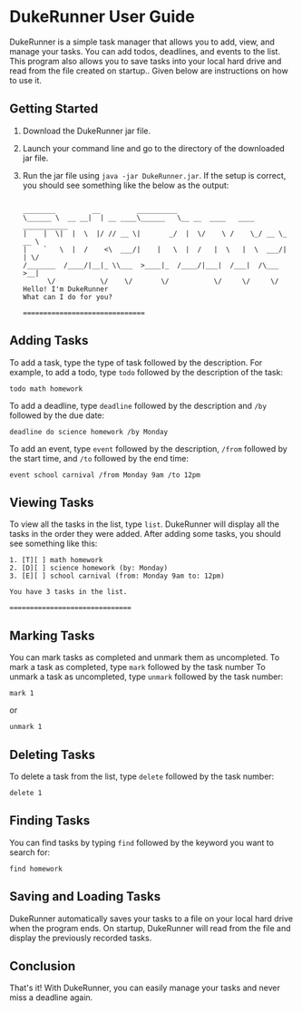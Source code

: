 # DukeRunner User Guide

DukeRunner is a simple task manager that allows you to add, view, and manage your tasks. You can add todos, deadlines, and events to the list. This program also allows you to save tasks into your local hard drive and read from the file created on startup.. Given below are instructions on how to use it.

## Getting Started

1. Download the DukeRunner jar file.
2. Launch your command line and go to the directory of the downloaded jar file.
3. Run the jar file using `java -jar DukeRunner.jar`. If the setup is correct, you should see something like the below as the output:

   ```

   ________         __         __________
   \______ \  __ __|  | __ ____\______   \__ __  ____   ____   ___________
   |    |  \|  |  \  |/ // __ \|       _/  |  \/    \ /    \_/ __ \_  __ \
   |    `   \  |  /    <\  ___/|    |   \  |  /   |  \   |  \  ___/|  | \/
   /_______  /____/|__|_ \\___  >____|_  /____/|___|  /___|  /\___  >__|
         \/           \/    \/       \/           \/     \/     \/
   Hello! I'm DukeRunner
   What can I do for you?

   ==============================
   ```

## Adding Tasks

To add a task, type the type of task followed by the description. For example, to add a todo, type `todo` followed by the description of the task:

```
todo math homework
```

To add a deadline, type `deadline` followed by the description and `/by` followed by the due date:

```
deadline do science homework /by Monday
```

To add an event, type `event` followed by the description, `/from` followed by the start time, and `/to` followed by the end time:

```
event school carnival /from Monday 9am /to 12pm
```

## Viewing Tasks

To view all the tasks in the list, type `list`. DukeRunner will display all the tasks in the order they were added. After adding some tasks, you should see something like this:

```
1. [T][ ] math homework
2. [D][ ] science homework (by: Monday)
3. [E][ ] school carnival (from: Monday 9am to: 12pm)

You have 3 tasks in the list.

==============================
```

## Marking Tasks

You can mark tasks as completed and unmark them as uncompleted. To mark a task as completed, type `mark` followed by the task number
To unmark a task as uncompleted, type `unmark` followed by the task number:

```
mark 1
```

or

```
unmark 1
```

## Deleting Tasks

To delete a task from the list, type `delete` followed by the task number:

```
delete 1
```

## Finding Tasks

You can find tasks by typing `find` followed by the keyword you want to search for:

```
find homework
```

## Saving and Loading Tasks

DukeRunner automatically saves your tasks to a file on your local hard drive when the program ends. On startup, DukeRunner will read from the file and display the previously recorded tasks.

## Conclusion

That's it! With DukeRunner, you can easily manage your tasks and never miss a deadline again.
